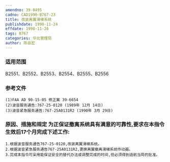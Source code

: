 ```yaml
---
amendno: 39-0495
cadno: CAD1990-B767-23
title: 改装离翼滑梯系统
publishdate: 1990-11-24
effdate: 1990-11-26
tags: B767
categories: 华北管理局
author: 陈岳宏
---
```


### 适用范围 
B2551、B2552、B2553、B2554、B2555、B2556

<!--more-->
### 参考文件
    (1)FAA AD 90-15-05 修正案 39-6654 
    (2)波音服务通告:767-25-0120 (1989年 12月 14日) 
    (3)波音紧急服务通告:767-25A0131R2 (1990年 3月 29日)

### 原因、措施和规定     为正保证撤离系统具有满意的可靠性,要求在本指令生效后17个月完成下述工作: 
    1.根据波音服务通告767-25-0120,改装离翼滑梯系统。 
    2.根据波音紧急服务通告767-25A0131R2,更换离翼撤离滑梯系统作动器。 
    3.完成本指令可采用能保证安全的替代办法或调整完成的时间,但必须得到适航当局的批准。

